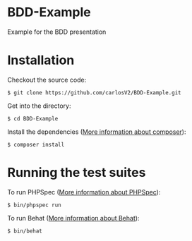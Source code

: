 BDD-Example
===========

Example for the BDD presentation

Installation
============

Checkout the source code:

```
$ git clone https://github.com/carlosV2/BDD-Example.git
```

Get into the directory:
```
$ cd BDD-Example
```

Install the dependencies ([More information about composer](https://getcomposer.org/ "Composer")):
```
$ composer install
```

Running the test suites
=======================

To run PHPSpec ([More information about PHPSpec](http://www.phpspec.net/ "PHPSpec")):
```
$ bin/phpspec run
```

To run Behat ([More information about Behat](http://behat.org/ "Behat")):

```
$ bin/behat
```
